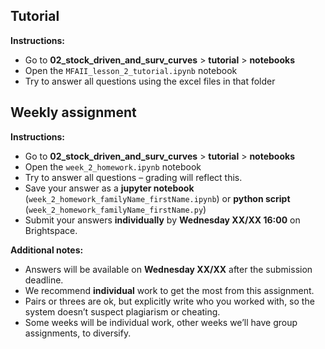 ## Tutorial

**Instructions:**
- Go to **02_stock_driven_and_surv_curves** > **tutorial** > **notebooks**
- Open the `MFAII_lesson_2_tutorial.ipynb` notebook
- Try to answer all questions using the excel files in that folder


## Weekly assignment

**Instructions:**
- Go to **02_stock_driven_and_surv_curves** > **tutorial** > **notebooks**
- Open the `week_2_homework.ipynb` notebook
- Try to answer all questions – grading will reflect this.
- Save your answer as a **jupyter notebook** (`week_2_homework_familyName_firstName.ipynb`) or **python script** (`week_2_homework_familyName_firstName.py`)
- Submit your answers **individually** by **Wednesday XX/XX 16:00** on Brightspace.

**Additional notes:**
- Answers will be available on **Wednesday XX/XX** after the submission deadline.
- We recommend **individual** work to get the most from this assignment.
- Pairs or threes are ok, but explicitly write who you worked with, so the system doesn’t suspect plagiarism or cheating.
- Some weeks will be individual work, other weeks we’ll have group assignments, to diversify.
